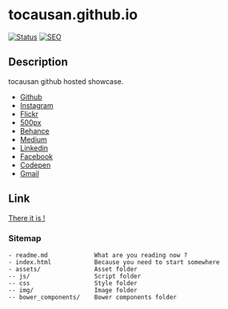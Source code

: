 # tocausan.github.io
[![Status](https://img.shields.io/badge/Status-On_air-green.svg)]()
[![SEO](https://img.shields.io/badge/SEO-Optimized-green.svg)]()


## Description
tocausan github hosted showcase.
- [Github](https://github.com/tocausan)
- [Instagram](https://instagram.com/tocausan)
- [Flickr](https://www.flickr.com/photos/tocausan)
- [500px](https://500px.com/tocausan)
- [Behance](https://www.behance.net/tocausan)
- [Medium](https://medium.com/@tocausan)
- [Linkedin](https://www.linkedin.com/in/tomascaufriez)
- [Facebook](https://www.facebook.com/coucoucaptain)
- [Codepen](http://codepen.io/tocausan)
- [Gmail](mailto:tocausan@gmail.com)


## Link
[There it is !](http://tocausan.github.io)


### Sitemap
```
- readme.md             What are you reading now ?
- index.html            Because you need to start somewhere
- assets/               Asset folder
-- js/                  Script folder
-- css                  Style folder
-- img/                 Image folder
-- bower_components/    Bower components folder
```








